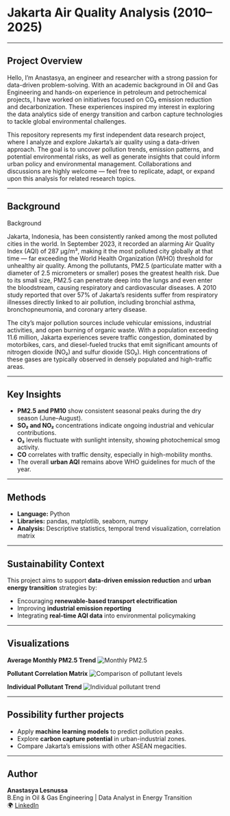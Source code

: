 # Jakarta Air Quality Analysis (2010–2025)

---

## Project Overview

Hello, I’m Anastasya, an engineer and researcher with a strong passion for data-driven problem-solving.
With an academic background in Oil and Gas Engineering and hands-on experience in petroleum and petrochemical projects, 
I have worked on initiatives focused on CO₂ emission reduction and decarbonization. These experiences inspired my interest 
in exploring the data analytics side of energy transition and carbon capture technologies to tackle global environmental challenges.

This repository represents my first independent data research project, where I analyze and explore 
Jakarta’s air quality using a data-driven approach. The goal is to uncover pollution trends, emission patterns, and potential 
environmental risks, as well as generate insights that could inform urban policy and environmental management.
Collaborations and discussions are highly welcome — feel free to replicate, adapt, or expand upon this analysis for related research topics.

---

## Background

Background

Jakarta, Indonesia, has been consistently ranked among the most polluted cities in the world. In September 2023, it recorded an alarming 
Air Quality Index (AQI) of 287 µg/m³, making it the most polluted city globally at that time — far exceeding the World Health Organization (WHO) 
threshold for unhealthy air quality. 
Among the pollutants, PM2.5 (particulate matter with a diameter of 2.5 micrometers or smaller) poses the greatest health risk. 
Due to its small size, PM2.5 can penetrate deep into the lungs and even enter the bloodstream, causing respiratory and cardiovascular diseases.
A 2010 study reported that over 57% of Jakarta’s residents suffer from respiratory illnesses directly linked to air pollution, 
including bronchial asthma, bronchopneumonia, and coronary artery disease.

The city’s major pollution sources include vehicular emissions, industrial activities, and open burning of organic waste.
With a population exceeding 11.6 million, Jakarta experiences severe traffic congestion, dominated by motorbikes, cars, 
and diesel-fueled trucks that emit significant amounts of nitrogen dioxide (NO₂) and sulfur dioxide (SO₂).
High concentrations of these gases are typically observed in densely populated and high-traffic areas.

---

## Key Insights
- **PM2.5 and PM10** show consistent seasonal peaks during the dry season (June–August).
- **SO₂ and NO₂** concentrations indicate ongoing industrial and vehicular contributions.
- **O₃** levels fluctuate with sunlight intensity, showing photochemical smog activity.
- **CO** correlates with traffic density, especially in high-mobility months.
- The overall **urban AQI** remains above WHO guidelines for much of the year.

---

## Methods
- **Language:** Python  
- **Libraries:** pandas, matplotlib, seaborn, numpy  
- **Analysis:** Descriptive statistics, temporal trend visualization, correlation matrix  

---

## Sustainability Context
This project aims to support **data-driven emission reduction** and **urban energy transition** strategies by:
- Encouraging **renewable-based transport electrification**  
- Improving **industrial emission reporting**  
- Integrating **real-time AQI data** into environmental policymaking  

---

## Visualizations

**Average Monthly PM2.5 Trend**
![Monthly PM2.5](visuals/monthly_trends.png)

**Pollutant Correlation Matrix**
![Comparison of pollutant levels](visuals/pollutant_comparison.png)

**Individual Pollutant Trend**
![Individual pollutant trend](visuals/pollutant_subplots.png)

---

## Possibility further projects
- Apply **machine learning models** to predict pollution peaks.  
- Explore **carbon capture potential** in urban-industrial zones.  
- Compare Jakarta’s emissions with other ASEAN megacities.  

---

## Author
**Anastasya Lesnussa**  
B.Eng in Oil & Gas Engineering | Data Analyst in Energy Transition  
🌍 [LinkedIn](https://linkedin.com/in/anastasyalesnussa) 
